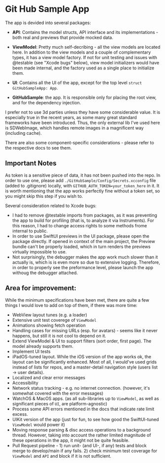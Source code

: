 #  Git Hub Sample App

The app is devided into several packages:
- **API**: Contains the model structs, API interface and its implementations - both real and previews that provide mocked data.

- **ViewModel**: Pretty much self-decribing - all the view models are located here. In addition to the view models and a couple of complementary types, it has a view model factory. If not for unit testing and issues with @testable (see "Xcode bugs" below), view model initializers would have been made internal, and the factory used as a single place to initialize them. 

- **UI**: Contains all the UI of the app, except for the top level `struct GitHubSampleApp: App`.

- **GitHubSample**: the app. It is responsible only for placing the root view, and for the dependency injection.

I prefer not to use 3d parties unless they have some considerable value. It is especially true in the recent years, as some many great standard frameworks have been introduced. Thus, the only external lib I've used here is SDWebImage, which handles remote images in a magnificent way (including cache).  

There are also some component-specific considerations - please refer to the respective docs to see them.

## Important Notes

As token is a sensitive piece of data, it has not been pushed into the repo. In order to use one, please add `./GitHubSample/Config/Secrets.xcconfig` file (added to .gitignore) locally, with `GITHUB_AUTH_TOKEN=your_token_here` in it. It is worth mentioning that the app works perfectly fine without a token set, so you might skip this step if you wish to.

Several consideration related to Xcode bugs:
- I had to remove @testable imports from packages, as it was preventing the app to build for profiling (that is, to analyze it via Instruments). For this reason, I had to change access rights to some methods frome internal to public.
- In order to use SwiftUI previews in the UI package, please open the package directly. If opened in context of the main project, the Preview bundle can't be properly loaded, which in turn renders the previews virtually impossible to use.
- Not surprisingly, the debugger makes the app work much slower than it actually is, which is is even more so due to extensive logging. Therefore, in order to properly see the preformance level, please launch the app withoug the debugger attached.

## Area for improvement:

While the minimum specifications have been met, there are quite a few things I would love to add on top of them, if there was more time:

- WebView layout tunes (e.g. a loader)
- Extensive unit test coverege of `ViewModel`
- Animations showing fetch operation
- Handling cases for missing URLs (esp. for avatars) - seems like it never happens, but still it is not cool to depend on it.
- Extend ViewModel & UI to support filters (sort order, first page). The model already supports them.
- Implement UI tests
- iPadOS-tuned layout. While the iOS version of the app works ok, the layout can be significantly enhanced. Most of all, I would've used grids instead of lists for repos, and a master-detail navigation style (users list -> user details).
- Localized and clear error messages
- Accessibility
- Network status tracking - e.g. no internet connection. (however, it's somewhat covered with the error messages)
- WatchOS & MacOS apps. (as all sub-libraries up to `ViewModel`, as well as significant pieces of `UI`, are platform-agnostic)
- Process some API errors mentioned in the docs that indicate rate limit excess. 
- UIKit version of the app (just for fun, to see how good the SwiftUI-tuned `ViewModel` would power it)
- Moving response parsing & disc access operations to a background thread. However, taking into account the rather limited magnitude of these operations in the app, it might not be quite feasible.
- Pull Request pipeline - 1) run unit- (and UI-, if any) tests and block merge to develop/main if any fails. 2) check minimum test coverage for `ViewModel` and `API` and block if it is not sufficient. 

